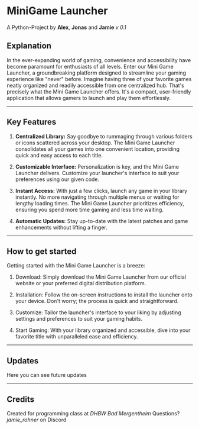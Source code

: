 # MiniGame Launcher
A Python-Project by **Alex**, **Jonas** and **Jamie**
_v 0.1_

## Explanation
In the ever-expanding world of gaming, convenience and accessibility have become paramount for enthusiasts of all levels. 
Enter our Mini Game Launcher, a groundbreaking platform designed to streamline your gaming experience like "never" before.
Imagine having three of your favorite games neatly organized and readily accessible from one centralized hub. 
That's precisely what the Mini Game Launcher offers. 
It's a compact, user-friendly application that allows gamers to launch and play them effortlessly.
****
## Key Features
1. **Centralized Library:** Say goodbye to rummaging through various folders or icons scattered across your desktop. The Mini Game Launcher consolidates all your  games into one convenient location, providing quick and easy access to each title.

2. **Customizable Interface:** Personalization is key, and the Mini Game Launcher delivers. Customize your launcher's interface to suit your preferences using our given code.

3. **Instant Access:** With just a few clicks, launch any game in your library instantly. No more navigating through multiple menus or waiting for lengthy loading times. The Mini Game Launcher prioritizes efficiency, ensuring you spend more time gaming and less time waiting.

4. **Automatic Updates:** Stay up-to-date with the latest patches and game enhancements without lifting a finger. 

****
## How to get started
Getting started with the Mini Game Launcher is a breeze:

1. Download: Simply download the Mini Game Launcher from our official website or your preferred digital distribution platform.

2. Installation: Follow the on-screen instructions to install the launcher onto your device. Don't worry; the process is quick and straightforward.

3. Customize: Tailor the launcher's interface to your liking by adjusting settings and preferences to suit your gaming habits.

4. Start Gaming: With your library organized and accessible, dive into your favorite title with unparalleled ease and efficiency.

****
## Updates
Here you can see future updates
****
## Credits
Created for programming class at *DHBW Bad Mergentheim*
Questions? *jamie_rohner* on Discord
